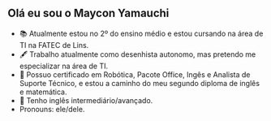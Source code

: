   ## Olá eu sou o Maycon Yamauchi

- 📚 Atualmente estou no 2º do ensino médio e estou cursando na área de TI na FATEC de Lins.
- 🖋 Trabalho atualmente como desenhista autonomo, mas pretendo me especializar na área de TI.
- 📜 Possuo certificado em Robótica, Pacote Office, Ingês e Analista de Suporte Técnico, e estou a caminho do meu segundo diploma de inglês e matemática.
- 📕 Tenho inglês intermediário/avançado.
- Pronouns: ele/dele.
